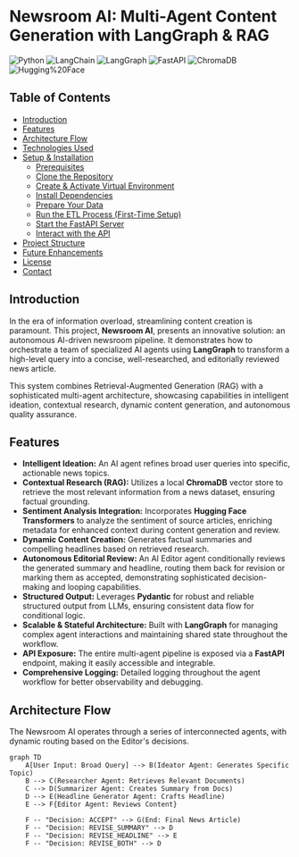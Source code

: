 # Newsroom AI: Multi-Agent Content Generation with LangGraph & RAG

![Python](https://img.shields.io/badge/Python-3.9+-blue.svg?logo=python)
![LangChain](https://img.shields.io/badge/LangChain-FFD43B?style=flat&logo=langchain&logoColor=white)
![LangGraph](https://img.shields.io/badge/LangGraph-046DD5?style=flat&logo=replit&logoColor=white)
![FastAPI](https://img.shields.io/badge/FastAPI-009688?style=flat&logo=fastapi&logoColor=white)
![ChromaDB](https://img.shields.io/badge/ChromaDB-005697?style=flat&logo=chroma&logoColor=white)
![Hugging%20Face](https://img.shields.io/badge/Hugging%20Face-FFD33B?style=flat&logo=huggingface&logoColor=black)

## Table of Contents

-   [Introduction](#introduction)
-   [Features](#features)
-   [Architecture Flow](#architecture-flow)
-   [Technologies Used](#technologies-used)
-   [Setup & Installation](#setup--installation)
    -   [Prerequisites](#prerequisites)
    -   [Clone the Repository](#clone-the-repository)
    -   [Create & Activate Virtual Environment](#create--activate-virtual-environment)
    -   [Install Dependencies](#install-dependencies)
    -   [Prepare Your Data](#prepare-your-data)
    -   [Run the ETL Process (First-Time Setup)](#run-the-etl-process-first-time-setup)
    -   [Start the FastAPI Server](#start-the-fastapi-server)
    -   [Interact with the API](#interact-with-the-api)
-   [Project Structure](#project-structure)
-   [Future Enhancements](#future-enhancements)
-   [License](#license)
-   [Contact](#contact)

## Introduction

In the era of information overload, streamlining content creation is paramount. This project, **Newsroom AI**, presents an innovative solution: an autonomous AI-driven newsroom pipeline. It demonstrates how to orchestrate a team of specialized AI agents using **LangGraph** to transform a high-level query into a concise, well-researched, and editorially reviewed news article.

This system combines Retrieval-Augmented Generation (RAG) with a sophisticated multi-agent architecture, showcasing capabilities in intelligent ideation, contextual research, dynamic content generation, and autonomous quality assurance.

## Features

* **Intelligent Ideation:** An AI agent refines broad user queries into specific, actionable news topics.
* **Contextual Research (RAG):** Utilizes a local **ChromaDB** vector store to retrieve the most relevant information from a news dataset, ensuring factual grounding.
* **Sentiment Analysis Integration:** Incorporates **Hugging Face Transformers** to analyze the sentiment of source articles, enriching metadata for enhanced context during content generation and review.
* **Dynamic Content Creation:** Generates factual summaries and compelling headlines based on retrieved research.
* **Autonomous Editorial Review:** An AI Editor agent conditionally reviews the generated summary and headline, routing them back for revision or marking them as accepted, demonstrating sophisticated decision-making and looping capabilities.
* **Structured Output:** Leverages **Pydantic** for robust and reliable structured output from LLMs, ensuring consistent data flow for conditional logic.
* **Scalable & Stateful Architecture:** Built with **LangGraph** for managing complex agent interactions and maintaining shared state throughout the workflow.
* **API Exposure:** The entire multi-agent pipeline is exposed via a **FastAPI** endpoint, making it easily accessible and integrable.
* **Comprehensive Logging:** Detailed logging throughout the agent workflow for better observability and debugging.

## Architecture Flow

The Newsroom AI operates through a series of interconnected agents, with dynamic routing based on the Editor's decisions.

```mermaid
graph TD
    A[User Input: Broad Query] --> B(Ideator Agent: Generates Specific Topic)
    B --> C(Researcher Agent: Retrieves Relevant Documents)
    C --> D(Summarizer Agent: Creates Summary from Docs)
    D --> E(Headline Generator Agent: Crafts Headline)
    E --> F{Editor Agent: Reviews Content}

    F -- "Decision: ACCEPT" --> G(End: Final News Article)
    F -- "Decision: REVISE_SUMMARY" --> D
    F -- "Decision: REVISE_HEADLINE" --> E
    F -- "Decision: REVISE_BOTH" --> D
